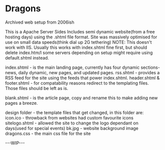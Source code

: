 # Dragons
Archived web setup from 2006ish

This is a Apache Server Sides Includes semi dynamic website(from a free hosting days) using the .shtml file format. Site was massively optimised for use on small data speeds(think dial up 2G tethering)
NOTE: This doesn't work with IIS. Usually this works with index.shtml fine first, but should delete index.htm/l some servers depending on setup might require using default.shtml instead.

index.shtml - is the main landing page, currently has four dynamic sections- news, daily dynamic, new pages, and updated pages.
rss.shtml - provides a RSS feed for the site using the feeds that power index.shtml.
header.shtml & footer.shtml - for compatability reasons redirect to the templating files.
Those files should be left as is.

blank.shtml - is the article page, copy and rename this to make adding new pages a breeze.

design folder - the template files that get changed, in this folder are:
icon.ico - throwback from websites had custom favourite icons
sitelogo.shtml - allowed the site to change the logo dependant on days(used for special events)
bk.jpg - website background image
dragons.css - the main css file for the site

---WIP---

